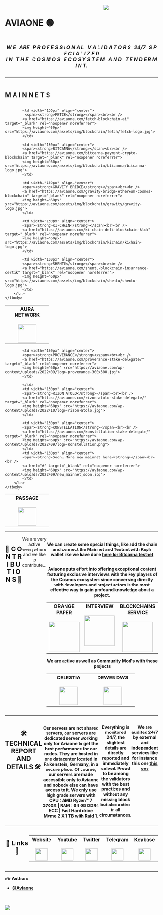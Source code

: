 <div align="center">
  <div style="display: flex; align-items: flex-start;">
<h1>AVIAONE 🟢</h1>  
<img src="https://aviaone.com/blog/wp-content/uploads/2022/09/cropped-header-background-black-aviaone.jpg" style="display: inline-block; margin: 0 auto; max-width: 300px">
  </div>
</div>

<div align="center">
  <div style="display: flex; align-items: flex-start;">
  <h3><b><i>W E &nbsp; ARE &nbsp; P R O F E S S I O N A L &nbsp; V A L I D A T O R S &nbsp; 24/7 &nbsp; S P E C I A L I Z E D<br />I N &nbsp; T H E &nbsp; C O S M O S &nbsp; E C O S Y S T E M &nbsp; A N D &nbsp; T E N D E R M I N T.</b></i></h3>
  </div>
</div>
<hr>
<div align="center">
  <div style="display: flex; align-items: flex-start;">
  <h2><b>M A I N N E T S</b></h2>
  </div>
</div>

<table width="320px" align="center">
    <tbody>
        <tr valign="top">
		    <td width="130px" align="center">
            <span><strong>AURA NETWORK</strong></span><br><br />
            <a href="https://aviaone.com/aura-network-nft-marketplace" target="_blank" rel="noopener noreferrer">
            <img height="60px" src="https://aviaone.com/assets/img/blockchain/aura/aura-logo.jpg">
            </td>
			
            <td width="130px" align="center">
	         <span><strong>FETCH</strong></span><br><br />
            <a href="https://aviaone.com/fetch-blockchain-ai" target="_blank" rel="noopener noreferrer">
            <img height="60px" src="https://aviaone.com/assets/img/blockchain/fetch/fetch-logo.jpg">
            </td>
			
            <td width="130px" align="center">
	        <span><strong>BITCANNA</strong></span><br><br />
            <a href="https://aviaone.com/bitcanna-payment-crypto-blockchain" target="_blank" rel="noopener noreferrer">
            <img height="60px" src="https://aviaone.com/assets/img/blockchain/bitcanna/bitcanna-logo.jpg">
            </td>
			
            <td width="130px" align="center">
            <span><strong>GRAVITY BRIDGE</strong></span><br><br />
            <a href="https://aviaone.com/gravity-bridge-ethereum-cosmos-blockchain" target="_blank" rel="noopener noreferrer">
            <img height="60px" src="https://aviaone.com/assets/img/blockchain/gravity/gravity-logo.jpg">
            </td>
			
            <td width="130px" align="center">
            <span><strong>KI-CHAIN</strong></span><br><br />
            <a href="https://aviaone.com/ki-chain-defi-blockchain-klub" target="_blank" rel="noopener noreferrer">
            <img height="60px" src="https://aviaone.com/assets/img/blockchain/kichain/kichain-logo.jpg">
            </td>
			
            <td width="130px" align="center">
            <span><strong>SHENTU</strong></span><br><br />
            <a href="https://aviaone.com/shentu-blockchain-insurrance-certik" target="_blank" rel="noopener noreferrer">
            <img height="60px" src="https://aviaone.com/assets/img/blockchain/shentu/shentu-logo.jpg">
            </td>
        </tr>
    </tbody>
</table>

<table width="320px" align="center">
    <tbody>
        <tr valign="top">			
            <td width="130px" align="center">
            <span><strong>PASSAGE</strong></span><br><br />
            <a href="https://aviaone.com/passage-stake-delegate/" target="_blank" rel="noopener noreferrer">
            <img height="60px" src="https://aviaone.com/wp-content/uploads/2022/09/logo-passage.png">
            </td>
			
            <td width="130px" align="center">
            <span><strong>PROVENANCE</strong></span><br><br />
            <a href="https://aviaone.com/provenance-stake-delegate/" target="_blank" rel="noopener noreferrer">
            <img height="60px" src="https://aviaone.com/wp-content/uploads/2022/09/logo-provenance-300x300.jpg">
            </td>

            </td>			
            <td width="130px" align="center">
            <span><strong>RIZON ATOLO</strong></span><br><br />
            <a href="https://aviaone.com/rizon-atolo-stake-delegate/" target="_blank" rel="noopener noreferrer">
            <img height="60px" src="https://aviaone.com/wp-content/uploads/2022/10/logo-rizon-atolo.jpg">
            </td>

            <td width="130px" align="center">
            <span><strong>KONSTELLATION</strong></span><br><br />
            <a href="https://aviaone.com/konstellation-stake-delegate/" target="_blank" rel="noopener noreferrer">
            <img height="60px" src="https://aviaone.com/wp-content/uploads/2022/09/logo-Konstellation.png">
            </td>
            <td width="130px" align="center">
            <span><strong>Soon… More new mainnet here</strong></span><br><br />
            <a href="#" target="_blank" rel="noopener noreferrer">
            <img height="60px" src="https://aviaone.com/wp-content/uploads/2022/09/new_mainnet_soon.jpg">
            </td>
        </tr>
    </tbody>
</table>
<hr>
<div align="center">
  <div style="display: flex; align-items: flex-start;">
<h2>🚀 <b>C O N T R I B U T I O N S</b> 🚀</h2>
We are very active everywhere and we like to contribute...<b>
<br />
We can create some special things, like add the chain and connect the Mainnet and Testnet with Keplr wallet like we have done <a href="https://aviaone.com/keplr-bitcanna-dev-1/">here for Bitcanna testnet</a>
<br /><br />
<p>Aviaone puts effort into offering exceptional content featuring exclusive interviews with the key players of the Cosmos ecosystem since conversing directly with developers and project actors is the most effective way to gain profound knowledge about a project.</p>
<table width="320px" align="center">
    <tbody>
        <tr valign="top">
		    <td width="130px" align="center">
            <span><strong>ORANGE PAPER</strong></span><br><br />
            <a href="https://aviaone.com/orange-paper-blockchain" target="_blank" rel="noopener noreferrer">
            <img height="100px" src="https://aviaone.com/assets/img/aviaone/orange-paper/orange-paper-meta-image.jpg">
            </td>			
            <td width="130px" align="center">
            <span><strong>INTERVIEW</strong></span><br><br />
            <a href="https://aviaone.com/interview-cosmos-blockchain-ecosystem" target="_blank" rel="noopener noreferrer">
            <img height="100px" src="https://aviaone.com/assets/img/aviaone/interviews/interviews-meta-image.jpg">
            </td>
		    <td width="130px" align="center">
            <span><strong>BLOCKCHAINS SERVICE</strong></span><br><br />
            <a href="https://aviaone.com/blockchains-service/" target="_blank" rel="noopener noreferrer">
            <img height="100px" src="https://aviaone.com/assets/img/blockchain/aviaone/aviaone-MetaABS.jpg">
            </td>
       </tr>
    </tbody>
</table>
<p><b>We are active as well as Community Mod's with these projects</b></p>
<table width="320px" align="center">
    <tbody>
        <tr valign="top">
		    <td width="130px" align="center">
            <span><strong>CELESTIA</strong></span><br><br>
            <a href="https://discord.gg/celestiacommunity" rel="nofollow">
            <img height="60px" src="https://camo.githubusercontent.com/8ba2457a855d02075803986c8d72d6d753da87a163442607670bc6095812739d/68747470733a2f2f617669616f6e652e636f6d2f77702d636f6e74656e742f75706c6f6164732f323032322f30392f6c6f676f2d63656c65737469612d333030783330302e706e67" data-canonical-src="https://aviaone.com/wp-content/uploads/2022/09/logo-celestia-300x300.png" style="max-width: 100%;">
            </a></td>			
            <td width="130px" align="center">
            <span><strong>DEWEB DWS</strong></span><br><br>
            <a href="https://discord.gg/eHyuWwz7" rel="nofollow">
            <img height="60px" src="https://camo.githubusercontent.com/855e4dc5b12bf3c159337b3520417a6663d756962553a40d054e60856c8b222f/68747470733a2f2f617669616f6e652e636f6d2f77702d636f6e74656e742f75706c6f6164732f323032322f30392f6c6f676f2d64657765622d333030783330302e706e67" data-canonical-src="https://aviaone.com/wp-content/uploads/2022/09/logo-deweb-300x300.png" style="max-width: 100%;">
            </a></td>
        </tr>
    </tbody>
</table>
  </div>
</div>
<hr>
<div align="center">
  <div style="display: flex; align-items: flex-start;">
<h2>🛠 <b>TECHNICAL REPORT AND DETAILS</b> 🛠</h2>
<br />
Our servers are not shared servers, our servers are dedicated server working only for Aviaone to get the best performance for our nodes. They are hosted in one datacenter located in Falkenstein, Germany, in a secure place. Of course, our servers are made accessible only to Aviaone and nobody else can have access to it. We only use high grade servers with CPU : AMD Ryzen™ 7 3700X | RAM : 64 GB DDR4 ECC | Fast Hard drive Mvme 2 X 1 TB with Raid 1.

Everything is monitored 24/7, the slightest details are directly reported and immediately solved.
Proud to be among the validators with the best practices and without any missing block but also active in all circumstances.

We are audited 24/7 by external and independent services like for instance this one <a href="https://stride.smartstake.io/val/stridevaloper12qp53y5g9649mkddgu0r7cnse4nysnuy57cz0q">this one</a>
  </div>
</div>
<hr>
<div align="center">
  <div style="display: flex; align-items: flex-start;">
	  <h2>🔗 <b>Links</b> 🔗 </h2>  
<table width="320px" align="center">
    <tbody>
        <tr valign="top">
		    <td width="130px" align="center">
            <span><strong>Website</strong></span><br><br />
            <a href="https://aviaone.com" target="_blank" rel="noopener noreferrer">
            <img height="40px" src="https://aviaone.com/wp-content/uploads/2022/09/logo-Aviaone-orange-noir512.png">
            </td>
			<td width="130px" align="center">
            <span><strong>Youtube</strong></span><br><br />
            <a href="https://www.youtube.com/aviaone" target="_blank" rel="noopener noreferrer">
            <img height="40px" src="https://upload.wikimedia.org/wikipedia/commons/thumb/0/09/YouTube_full-color_icon_%282017%29.svg/159px-YouTube_full-color_icon_%282017%29.svg.png?20211015074811">
            </td>
            <td width="130px" align="center">
            <span><strong>Twitter</strong></span><br><br />
            <a href="https://twitter.com/avia_one" target="_blank" rel="noopener noreferrer">
            <img height="40px" src="https://upload.wikimedia.org/wikipedia/commons/thumb/4/4f/Twitter-logo.svg/512px-Twitter-logo.svg.png?20220821125553">
            </td>
            <td width="130px" align="center">
            <span><strong>Telegram</strong></span><br><br />
            <a href="https://t.me/aviaone" target="_blank" rel="noopener noreferrer">
            <img height="40px" src="https://upload.wikimedia.org/wikipedia/commons/thumb/8/82/Telegram_logo.svg/512px-Telegram_logo.svg.png?20220101141644">
            </td>
			<td width="130px" align="center">
            <span><strong>Keybase</strong></span><br><br />
            <a href="https://keybase.io/aviaone" target="_blank" rel="noopener noreferrer">
            <img height="40px" src="https://upload.wikimedia.org/wikipedia/commons/thumb/b/bb/Keybase_logo_official.svg/640px-Keybase_logo_official.svg.png">
            </td>
        </tr>
    </tbody>
</table>
  </div>
</div>
<hr>
## Authors

- [@Aviaone](https://www.github.com/aviaone)

<br />
<br />
<div align="center">
  <div style="display: flex; align-items: flex-start;">
    <img align="top" src="https://komarev.com/ghpvc/?username=AviaOne&color=blueviolet"/>
  </div>
</div>
